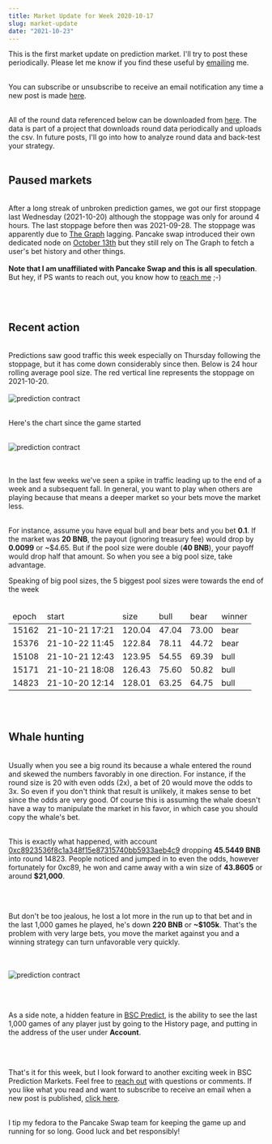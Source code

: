 ```yaml
---
title: Market Update for Week 2020-10-17
slug: market-update
date: "2021-10-23"
---
```


This is the first market update on prediction market. I'll try to post these periodically. Please let me know if you find these useful by <a class="underline" href="mailto:contact@bscpredict.com">emailing</a> me. 
<br/><br/>

You can subscribe or unsubscribe to receive an email notification any time a new post is made <a class="underline" href="https://forms.zoho.com/contact631/form/BSCPredictMailingList">here</a>.
<br/><br/>

All of the round data referenced below can be downloaded from <a class="underline" href="https://github.com/bsc-predict/bsc-predict-updater/tree/master/data/v2/main">here</a>. The data is part of a project that downloads round data periodically and uploads the csv. In future posts, I'll go into how to analyze round data and back-test your strategy.
<br/><br/>


<h2 class="text-2xl underline">Paused markets</h2>

<br/>
After a long streak of unbroken prediction games, we got our first stoppage last Wednesday (2021-10-20) although the stoppage was only for around 4 hours. The last stoppage before then was 2021-09-28. The stoppage was apparently due to <a class="underline" href="https://thegraph.com/en/">The Graph</a> lagging. Pancake swap introduced their own dedicated node on <a class="underline" href="https://github.com/pancakeswap/pancake-frontend/commit/9b20499f7232f54974744f0a10df06f7b45120af#diff-48f73ea2653e45c41f31afc2d42dfde14d8caf26d8dd24d3d2a81a52604f4cb6">October 13th</a> but they still rely on The Graph to fetch a user's bet history and other things.
<br/><br/>
<strong>Note that I am unaffiliated with Pancake Swap and this is all speculation</strong>. But hey, if PS wants to reach out, you know how to <a class="underline" href="mailto:contact@bscpredict.com">reach me</a> ;-)

<br/><br/>

<h2 class="text-2xl underline">Recent action</h2>

<br/>
Predictions saw good traffic this week especially on Thursday following the stoppage, but it has come down considerably since then. Below is 24 hour rolling average pool size. The red vertical line represents the stoppage on 2021-10-20.
<br/><br/>

<img src="https://i.imgur.com/gOsl0KE.png" alt="prediction contract">
<br/><br/>

Here's the chart since the game started
<br/><br/>

<img src="https://i.imgur.com/WI8xhhN.png" alt="prediction contract">

<br/><br/>
In the last few weeks we've seen a spike in traffic leading up to the end of a week and a subsequent fall. In general, you want to play when others are playing because that means a deeper market so your bets move the market less.
<br/><br/>

For instance, assume you have equal bull and bear bets and you bet <strong>0.1</strong>. If the market was <strong>20 BNB</strong>, the payout (ignoring treasury fee) would drop by <strong>0.0099</strong> or ~$4.65. But if the pool size were double (<strong>40 BNB</strong>), your payoff would drop half that amount. So when you see a big pool size, take advantage.

Speaking of big pool sizes, the 5 biggest pool sizes were towards the end of the week
<br/><br/>

<table class="table w-screen">
  <thead>
    <tr >
      <td>epoch</td>
      <td>start</td>
      <td>size</td>
      <td>bull</td>
      <td>bear</td>
      <td>winner</td>
    </tr>
  </thead>
  <tr><td>15162</td><td>21-10-21 17:21</td><td>120.04</td><td>47.04</td><td>73.00</td><td>bear</td></tr>
  <tr><td>15376</td><td>21-10-22 11:45</td><td>122.84</td><td>78.11</td><td>44.72</td><td>bear</td></tr>
  <tr><td>15108</td><td>21-10-21 12:43</td><td>123.95</td><td>54.55</td><td>69.39</td><td>bull</td></tr>
  <tr><td>15171</td><td>21-10-21 18:08</td><td>126.43</td><td>75.60</td><td>50.82</td><td>bull</td></tr>
  <tr><td>14823</td><td>21-10-20 12:14</td><td>128.01</td><td>63.25</td><td>64.75</td><td>bull</td></tr>
</table>


<br/><br/>

<h2 class="text-2xl underline">Whale hunting</h2>

<br/>
Usually when you see a big round its because a whale entered the round and skewed the numbers favorably in one direction. For instance, if the round size is 20 with even odds (2x), a bet of 20 would move the odds to 3x. So even if you don't think that result is unlikely, it makes sense to bet since the odds are very good. Of course this is assuming the whale doesn't have a way to manipulate the market in his favor, in which case you should copy the whale's bet.
<br/><br/>


This is exactly what happened, with account <a class="underline" href="https://bscscan.com/address/0xc8923536f8c1a348f15e87315740bb5933aeb4c9">0xc8923536f8c1a348f15e87315740bb5933aeb4c9</a> dropping <strong>45.5449 BNB</strong> into round 14823. People noticed and jumped in to even the odds, however fortunately for 0xc89, he won and came away with a win size of <strong>43.8605</strong> or around <strong>$21,000</strong>.

<br/><br/>

But don't be too jealous, he lost a lot more in the run up to that bet and in the last 1,000 games he played, he's down <strong>220 BNB</strong> or <strong>~$105k</strong>. That's the problem with very large bets, you move the market against you and a winning strategy can turn unfavorable very quickly.

<br/><br/>
<img src="https://i.imgur.com/ZQpw7Xq.png" alt="prediction contract">

<br/><br/>

As a side note, a hidden feature in <a class="underline" href="https://bscpredict.com/bnbusdt">BSC Predict</a>, is the ability to see the last 1,000 games of any player just by going to the History page, and putting in the address of the user under <strong>Account</strong>.

<br/><br/>

That's it for this week, but I look forward to another exciting week in BSC Prediction Markets. Feel free to <a class="underline" href="mailto:contact@bscpredict.com">reach out</a> with questions or comments. If you like what you read and want to subscribe to receive an email when a new post is published, <a class="underline" href="https://forms.zoho.com/contact631/form/BSCPredictMailingList">click here</a>.
<br/><br/>

I tip my fedora to the Pancake Swap team for keeping the game up and running for so long. Good luck and bet responsibly!
